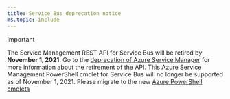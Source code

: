 ```yaml
---
title: Service Bus deprecation notice
ms.topic: include
---
```

> [!IMPORTANT]
> The Service Management REST API for Service Bus will be retired by **November 1, 2021**. Go to the [deprecation of Azure Service Manager](https://docs.microsoft.com/azure/service-bus-messaging/deprecate-service-bus-management) for more information about the retirement of the API.
> This Azure Service Management PowerShell cmdlet for Service Bus will no longer be supported as of November 1, 2021. Please migrate to the new [Azure PowerShell cmdlets](https://docs.microsoft.com/powershell/module/az.servicebus/)

